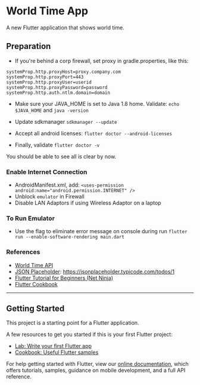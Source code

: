# World Time App

A new Flutter application that shows world time.

## Preparation

* If you're behind a corp firewall, set proxy in gradle.properties, like this:
```
systemProp.http.proxyHost=proxy.company.com
systemProp.http.proxyPort=443
systemProp.http.proxyUser=userid
systemProp.http.proxyPassword=password
systemProp.http.auth.ntlm.domain=domain
```

* Make sure your JAVA_HOME is set to Java 1.8 home.
Validate: `echo $JAVA_HOME` and `java -version`

* Update sdkmanager
`sdkmanager --update`

* Accept all android licenses:
`flutter doctor --android-licenses`

* Finally, validate
`flutter doctor -v`

You should be able to see all is clear by now.

### Enable Internet Connection

* AndroidManifest.xml, add:
`<uses-permission android:name="android.permission.INTERNET" />`
* Unblock `emulator` in Firewall
* Disable LAN Adaptors if using Wireless Adaptor on a laptop

### To Run Emulator

* Use the flag to eliminate error message on console during run
`flutter run --enable-software-rendering main.dart`

### References

* [World Time API](http://worldtimeapi.org/)
* [JSON Placeholder](https://jsonplaceholder.typicode.com/): https://jsonplaceholder.typicode.com/todos/1
* [Flutter Tutorial for Beginners (Net Ninja)](https://www.youtube.com/playlist?list=PL4cUxeGkcC9jLYyp2Aoh6hcWuxFDX6PBJ)
* [Flutter Cookbook](https://flutter.dev/docs/cookbook)

----

## Getting Started

This project is a starting point for a Flutter application.

A few resources to get you started if this is your first Flutter project:

- [Lab: Write your first Flutter app](https://flutter.dev/docs/get-started/codelab)
- [Cookbook: Useful Flutter samples](https://flutter.dev/docs/cookbook)

For help getting started with Flutter, view our
[online documentation](https://flutter.dev/docs), which offers tutorials,
samples, guidance on mobile development, and a full API reference.
